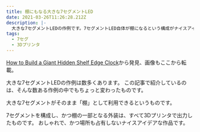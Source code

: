 ```yaml
---
title: 棚にもなる大きな7セグメントLED
date: 2021-03-26T11:26:28.212Z
description: |-
  大きな7セグメントLEDの作例です。7セグメントLED自体が棚になるという構成がナイスアイデアです。
tags:
  - 7セグ
  - 3Dプリンタ
---
```

[How to Build a Giant Hidden Shelf Edge Clock](https://www.instructables.com/How-to-Build-a-Giant-Hidden-Shelf-Edge-Clock/)から発見、画像もここから転載。

大きな7セグメントLEDの作例は数多くあります。
この記事で紹介しているのは、そんな数ある作例の中でもちょっと変わったものです。

大きな7セグメントがそのまま「棚」として利用できるというものです。

7セグメントを構成し、かつ棚の一部となる外装は、すべて3Dプリンタで出力したものです。
おしゃれで、かつ場所も占有しないナイスアイデアな作品です。
